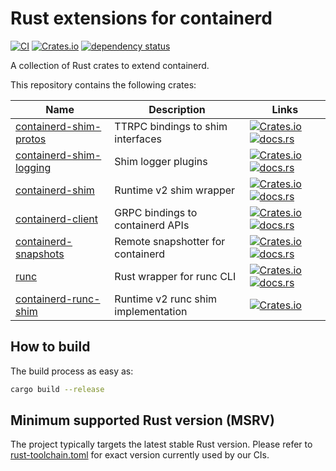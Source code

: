# Rust extensions for containerd

[![CI](https://github.com/mxpv/shim-rs/actions/workflows/ci.yml/badge.svg?branch=main)](https://github.com/mxpv/shim-rs/actions/workflows/ci.yml)
[![Crates.io](https://img.shields.io/crates/l/containerd-client)](https://github.com/containerd/rust-extensions/blob/main/LICENSE)
[![dependency status](https://deps.rs/repo/github/containerd/rust-extensions/status.svg)](https://deps.rs/repo/github/containerd/rust-extensions)

A collection of Rust crates to extend containerd.

This repository contains the following crates:

| Name | Description | Links |
| --- | --- | --- |
| [containerd-shim-protos](crates/shim-protos) | TTRPC bindings to shim interfaces | [![Crates.io](https://img.shields.io/crates/v/containerd-shim-protos)](https://crates.io/crates/containerd-shim-protos) [![docs.rs](https://img.shields.io/docsrs/containerd-shim-protos)](https://docs.rs/containerd-shim-protos/latest/containerd_shim_protos/) |
| [containerd-shim-logging](crates/logging) | Shim logger plugins | [![Crates.io](https://img.shields.io/crates/v/containerd-shim-logging)](https://crates.io/crates/containerd-shim-logging) [![docs.rs](https://img.shields.io/docsrs/containerd-shim-logging)](https://docs.rs/containerd-shim-logging/latest/containerd_shim_logging/) |
| [containerd-shim](crates/shim) | Runtime v2 shim wrapper | [![Crates.io](https://img.shields.io/crates/v/containerd-shim)](https://crates.io/crates/containerd-shim) [![docs.rs](https://img.shields.io/docsrs/containerd-shim)](https://docs.rs/containerd-shim/latest/containerd_shim/) |
| [containerd-client](crates/client) | GRPC bindings to containerd APIs | [![Crates.io](https://img.shields.io/crates/v/containerd-client)](https://crates.io/crates/containerd-client) [![docs.rs](https://img.shields.io/docsrs/containerd-client)](https://docs.rs/containerd-client/latest/containerd_client/) |
| [containerd-snapshots](crates/snapshots) | Remote snapshotter for containerd | [![Crates.io](https://img.shields.io/crates/v/containerd-snapshots)](https://crates.io/crates/containerd-snapshots) [![docs.rs](https://img.shields.io/docsrs/containerd-snapshots)](https://docs.rs/containerd-snapshots/latest/containerd_snapshots/) |
| [runc](crates/runc) | Rust wrapper for runc CLI | [![Crates.io](https://img.shields.io/crates/v/runc)](https://crates.io/crates/runc) [![docs.rs](https://img.shields.io/docsrs/runc)](https://docs.rs/runc/latest/runc/) |
| [containerd-runc-shim](crates/runc-shim) | Runtime v2 runc shim implementation | [![Crates.io](https://img.shields.io/crates/v/containerd-runc-shim)](https://crates.io/crates/containerd-runc-shim) |

## How to build
The build process as easy as:
```bash
cargo build --release
```

## Minimum supported Rust version (MSRV)
The project typically targets the latest stable Rust version.
Please refer to [rust-toolchain.toml](./rust-toolchain.toml) for exact version currently used by our CIs.
